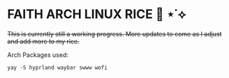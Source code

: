 # FAITH ARCH LINUX RICE 🍚 ⋆˙⟡
~~This is currently still a working progress. More updates to come as I adjust and add more to my rice.~~


Arch Packages used:
```
yay -S hyprland waybar swww wofi
```
